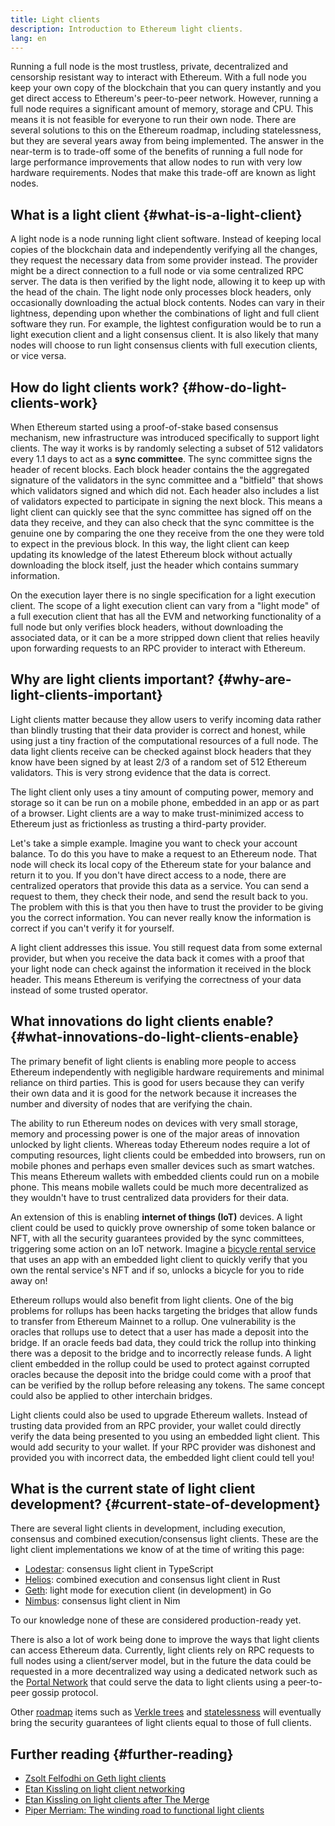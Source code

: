 ```yaml
---
title: Light clients
description: Introduction to Ethereum light clients.
lang: en
---
```


Running a full node is the most trustless, private, decentralized and censorship resistant way to interact with Ethereum. With a full node you keep your own copy of the blockchain that you can query instantly and you get direct access to Ethereum's peer-to-peer network. However, running a full node requires a significant amount of memory, storage and CPU. This means it is not feasible for everyone to run their own node. There are several solutions to this on the Ethereum roadmap, including statelessness, but they are several years away from being implemented. The answer in the near-term is to trade-off some of the benefits of running a full node for large performance improvements that allow nodes to run with very low hardware requirements. Nodes that make this trade-off are known as light nodes.

## What is a light client {#what-is-a-light-client}

A light node is a node running light client software. Instead of keeping local copies of the blockchain data and independently verifying all the changes, they request the necessary data from some provider instead. The provider might be a direct connection to a full node or via some centralized RPC server. The data is then verified by the light node, allowing it to keep up with the head of the chain. The light node only processes block headers, only occasionally downloading the actual block contents. Nodes can vary in their lightness, depending upon whether the combinations of light and full client software they run. For example, the lightest configuration would be to run a light execution client and a light consensus client. It is also likely that many nodes will choose to run light consensus clients with full execution clients, or vice versa.

## How do light clients work? {#how-do-light-clients-work}

When Ethereum started using a proof-of-stake based consensus mechanism, new infrastructure was introduced specifically to support light clients. The way it works is by randomly selecting a subset of 512 validators every 1.1 days to act as a **sync committee**. The sync committee signs the header of recent blocks. Each block header contains the the aggregated signature of the validators in the sync committee and a "bitfield" that shows which validators signed and which did not. Each header also includes a list of validators expected to participate in signing the next block. This means a light client can quickly see that the sync committee has signed off on the data they receive, and they can also check that the sync committee is the genuine one by comparing the one they receive from the one they were told to expect in the previous block. In this way, the light client can keep updating its knowledge of the latest Ethereum block without actually downloading the block itself, just the header which contains summary information.

On the execution layer there is no single specification for a light execution client. The scope of a light execution client can vary from a "light mode" of a full execution client that has all the EVM and networking functionality of a full node but only verifies block headers, without downloading the associated data, or it can be a more stripped down client that relies heavily upon forwarding requests to an RPC provider to interact with Ethereum.

## Why are light clients important? {#why-are-light-clients-important}

Light clients matter because they allow users to verify incoming data rather than blindly trusting that their data provider is correct and honest, while using just a tiny fraction of the computational resources of a full node. The data light clients receive can be checked against block headers that they know have been signed by at least 2/3 of a random set of 512 Ethereum validators. This is very strong evidence that the data is correct.

The light client only uses a tiny amount of computing power, memory and storage so it can be run on a mobile phone, embedded in an app or as part of a browser. Light clients are a way to make trust-minimized access to Ethereum just as frictionless as trusting a third-party provider.

Let's take a simple example. Imagine you want to check your account balance. To do this you have to make a request to an Ethereum node. That node will check its local copy of the Ethereum state for your balance and return it to you. If you don't have direct access to a node, there are centralized operators that provide this data as a service. You can send a request to them, they check their node, and send the result back to you. The problem with this is that you then have to trust the provider to be giving you the correct information. You can never really know the information is correct if you can't verify it for yourself.

A light client addresses this issue. You still request data from some external provider, but when you receive the data back it comes with a proof that your light node can check against the information it received in the block header. This means Ethereum is verifying the correctness of your data instead of some trusted operator.

## What innovations do light clients enable? {#what-innovations-do-light-clients-enable}

The primary benefit of light clients is enabling more people to access Ethereum independently with negligible hardware requirements and minimal reliance on third parties. This is good for users because they can verify their own data and it is good for the network because it increases the number and diversity of nodes that are verifying the chain.

The ability to run Ethereum nodes on devices with very small storage, memory and processing power is one of the major areas of innovation unlocked by light clients. Whereas today Ethereum nodes require a lot of computing resources, light clients could be embedded into browsers, run on mobile phones and perhaps even smaller devices such as smart watches. This means Ethereum wallets with embedded clients could run on a mobile phone. This means mobile wallets could be much more decentralized as they wouldn't have to trust centralized data providers for their data.

An extension of this is enabling **internet of things (IoT)** devices. A light client could be used to quickly prove ownership of some token balance or NFT, with all the security guarantees provided by the sync committees, triggering some action on an IoT network. Imagine a [bicycle rental service](https://youtu.be/ZHNrAXf3RDE?t=929) that uses an app with an embedded light client to quickly verify that you own the rental service's NFT and if so, unlocks a bicycle for you to ride away on!

Ethereum rollups would also benefit from light clients. One of the big problems for rollups has been hacks targeting the bridges that allow funds to transfer from Ethereum Mainnet to a rollup. One vulnerability is the oracles that rollups use to detect that a user has made a deposit into the bridge. If an oracle feeds bad data, they could trick the rollup into thinking there was a deposit to the bridge and to incorrectly release funds. A light client embedded in the rollup could be used to protect against corrupted oracles because the deposit into the bridge could come with a proof that can be verified by the rollup before releasing any tokens. The same concept could also be applied to other interchain bridges.

Light clients could also be used to upgrade Ethereum wallets. Instead of trusting data provided from an RPC provider, your wallet could directly verify the data being presented to you using an embedded light client. This would add security to your wallet. If your RPC provider was dishonest and provided you with incorrect data, the embedded light client could tell you!

## What is the current state of light client development? {#current-state-of-development}

There are several light clients in development, including execution, consensus and combined execution/consensus light clients. These are the light client implementations we know of at the time of writing this page:

- [Lodestar](https://github.com/ChainSafe/lodestar/tree/unstable/packages/light-client): consensus light client in TypeScript
- [Helios](https://github.com/a16z/helios): combined execution and consensus light client in Rust
- [Geth](https://github.com/ethereum/go-ethereum/tree/master/light): light mode for execution client (in development) in Go
- [Nimbus](https://nimbus.guide/el-light-client.html): consensus light client in Nim

To our knowledge none of these are considered production-ready yet.

There is also a lot of work being done to improve the ways that light clients can access Ethereum data. Currently, light clients rely on RPC requests to full nodes using a client/server model, but in the future the data could be requested in a more decentralized way using a dedicated network such as the [Portal Network](/developers/docs/networking-layer/portal-network/) that could serve the data to light clients using a peer-to-peer gossip protocol.

Other [roadmap](/roadmap/) items such as [Verkle trees](/roadmap/verkle-trees/) and [statelessness](/roadmap/statelessness/) will eventually bring the security guarantees of light clients equal to those of full clients.

## Further reading {#further-reading}

- [Zsolt Felfodhi on Geth light clients](https://www.youtube.com/watch?v=EPZeFXau-RE)
- [Etan Kissling on light client networking](https://www.youtube.com/watch?v=85MeiMA4dD8)
- [Etan Kissling on light clients after The Merge](https://www.youtube.com/watch?v=ZHNrAXf3RDE)
- [Piper Merriam: The winding road to functional light clients](https://snakecharmers.ethereum.org/the-winding-road-to-functional-light-clients/)
